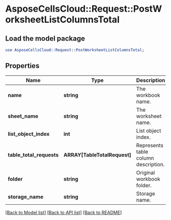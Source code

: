 # AsposeCellsCloud::Request::PostWorksheetListColumnsTotal 

## Load the model package
```perl
use AsposeCellsCloud::Request::PostWorksheetListColumnsTotal;
```

## Properties
Name | Type | Description | Notes
------------ | ------------- | ------------- | -------------
**name** | **string** | The workbook name. |
**sheet_name** | **string** | The worksheet name. |
**list_object_index** | **int** | List object index. |
**table_total_requests** | **ARRAY[TableTotalRequest]** | Represents table column description. |
**folder** | **string** | Original workbook folder. |
**storage_name** | **string** | Storage name. |  

[[Back to Model list]](../README.md#documentation-for-requests) [[Back to API list]](../README.md#documentation-for-api-endpoints) [[Back to README]](../README.md)

